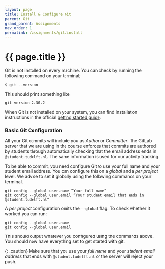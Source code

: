 ```yaml
---
layout: page
title: Install & Configure Git
parent: Git
grand_parent: Assignments
nav_order: 1
permalink: /assignments/git/install
---
```


# {{ page.title }}

Git is not installed on every machine.
You can check by running the following command on your terminal;

```
$ git --version
```

This should print something like

```
git version 2.30.2
```

When Git is not installed on your system, you can find installation instructions in the official [getting started guide](https://git-scm.com/book/en/v2/Getting-Started-Installing-Git).


### Basic Git Configuration

All your Git commits will include you as *Author* or *Committer*.
The GitLab server that we are using in the course enforces that commits are authored by students through automatically checking that the email address ends in `@student.tudelft.nl`.
The same information is used for our activity tracking.

To be able to commit, you need configure Git to use your full name and your student email address.
You can configure this on a _global_ and a _per project_ level.
We advise to set it globally using the following commands on your terminal.

```
git config --global user.name “Your full name”
git config --global user.email “Your student email that ends in @student.tudelft.nl”
```

A *per project* configuration omits the `--global` flag.
To check whether it worked you can run:

```
git config --global user.name
git config --global user.email
```

This should output whatever you configured using the commands above.
You should now have everything set to get started with git.

{: .caution}
Make sure that you use your *full name* and your *student email address* that ends with `@student.tudelft.nl` or the server will reject your push.

